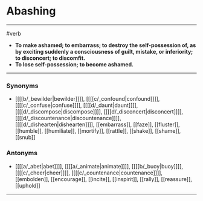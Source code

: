 # Abashing
---
#verb
- **To make ashamed; to embarrass; to destroy the self-possession of, as by exciting suddenly a consciousness of guilt, mistake, or inferiority; to disconcert; to discomfit.**
- **To lose self-possession; to become ashamed.**
---
### Synonyms
- [[[[b/_bewilder|bewilder]]]], [[[[c/_confound|confound]]]], [[[[c/_confuse|confuse]]]], [[[[d/_daunt|daunt]]]], [[[[d/_discompose|discompose]]]], [[[[d/_disconcert|disconcert]]]], [[[[d/_discountenance|discountenance]]]], [[[[d/_dishearten|dishearten]]]], [[embarrass]], [[faze]], [[fluster]], [[humble]], [[humiliate]], [[mortify]], [[rattle]], [[shake]], [[shame]], [[snub]]
### Antonyms
- [[[[a/_abet|abet]]]], [[[[a/_animate|animate]]]], [[[[b/_buoy|buoy]]]], [[[[c/_cheer|cheer]]]], [[[[c/_countenance|countenance]]]], [[embolden]], [[encourage]], [[incite]], [[inspirit]], [[rally]], [[reassure]], [[uphold]]
---
